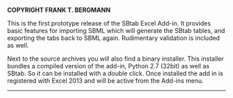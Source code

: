 **********COPYRIGHT FRANK T. BERGMANN**********

This is the first prototype release of the SBtab Excel Add-in. It provides basic features for importing SBML which will generate the SBtab tables, and exporting the tabs back to SBML again. Rudimentary validation is included as well.

Next to the source archives you will also find a binary installer. This installer bundles a compiled version of the add-in, Python 2.7 (32bit) as well as SBtab. So it can be installed with a double click. Once installed the add in is registered with Excel 2013 and will be active from the Add-ins menu.

***********************************************
